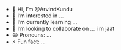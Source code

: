 - 👋 Hi, I’m @ArvindKundu
- 👀 I’m interested in ...
- 🌱 I’m currently learning ...
- 💞️ I’m looking to collaborate on ...
  i m jaat
- 😄 Pronouns: ...
- ⚡ Fun fact: ...

<!---
ArvindKundu/ArvindKundu is a ✨ special ✨ repository because its `README.md` (this file) appears on your GitHub profile.
You can click the Preview link to take a look at your changes.
--->
